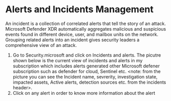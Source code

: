 # Alerts and Incidents Management
An incident is a collection of correlated alerts that tell the story of an attack. Microsoft Defender XDR automatically aggregates malicious and suspicious events found in different device, user, and mailbox units on the network. Grouping related alerts into an incident gives security leaders a comprehensive view of an attack.
1. Go to Security.microsoft and click on Incidents and alerts. The picutre shown below is the current view of incidents and alerts in my subscription which includes alerts generated other Microsoft defener subscription such as defender for cloud, Sentinel etc.
<note: from the picture you can see the Incident name, sevrerity, investigation state, impacted assets, Active alerts, detection sources etc. from the incidents header>.
2. Click on any alert in order to know more information about the alert

